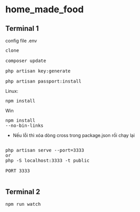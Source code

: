 # home_made_food

## Terminal 1

config file .env

<pre>
clone

composer update

php artisan key:generate

php artisan passport:install
</pre>

Linux: <pre>npm install</pre>
Win <pre>npm install --no-bin-links</pre>

-   Nếu lỗi thì xóa dòng cross trong package.json rồi chạy lại

<pre>

php artisan serve --port=3333
or
php -S localhost:3333 -t public

PORT 3333

</pre>

## Terminal 2

<pre>
npm run watch
</pre>
